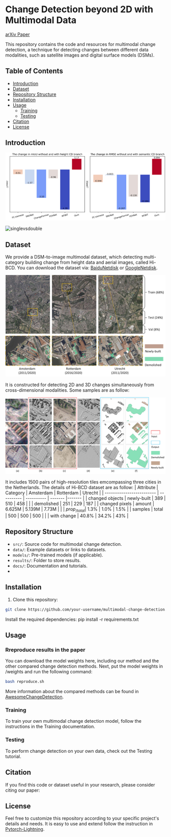 # Change Detection beyond 2D with Multimodal Data

[arXiv Paper](https://google.com)

This repository contains the code and resources for multimodal change detection, a technique for detecting changes between different data modalities, such as satellite images and digital surface models (DSMs). 

## Table of Contents
- [Introduction](#introduction)
- [Dataset](#dataset)
- [Repository Structure](#repository-structure)
- [Installation](#installation)
- [Usage](#usage)
  - [Training](#training)
  - [Testing](#testing)
- [Citation](#citation)
- [License](#license)

<a name="introduction"></a>
## Introduction

![compare](/utils/src/fig1_compare.jpg "compare")




![singlevsdouble](/utils/src/singlevsdouble.jpg "singlevsdouble")


<a name="dataset"></a>
## Dataset
We provide a DSM-to-image multimodal dataset, which detecting multi-category building change from height data and aerial images, called Hi-BCD. You can download the dataset via: [BaiduNetdisk](https://google.com) or [GoogleNetdisk](https://google.com).

![Data](/utils/src/data1.jpg "Data")

It is constructed for detecting 2D and 3D changes simultaneously from cross-dimensional modalities. Some samples are as follow:

 ![Data_sample](/utils/src/data_sample.jpg "Data_sample")

It includes 1500 pairs of high-resolution tiles emcompassing three cities in the Netherlands. The details of Hi-BCD dataset are as follow:
| Attribute                 | Category       | Amsterdam | Rotterdam | Utrecht |
| ------------------------- | ---------- | ---------- | ------- |------- |
|   changed objects         | newly-built    | 389        | 510        | 458     |
|                           | demolished     | 251        | 229        | 187     |
|   changed pixels          | amount         | 6.625M     | 5.139M     | 7.73M   |
|                           | $prop_{/total}$| 1.3%       | 1.0%       | 1.5%    |
|    samples                | total          | 500        | 500        | 500     |
|                           | with change    | 40.8%      | 34.2%      | 43%     |











<a name="repository-structure"></a>
## Repository Structure

- `src/`: Source code for multimodal change detection.
- `data/`: Example datasets or links to datasets.
- `models/`: Pre-trained models (if applicable).
- `results/`: Folder to store results.
- `docs/`: Documentation and tutorials.
- 
<a name="installation"></a>
## Installation

1. Clone this repository:

```bash
git clone https://github.com/your-username/multimodal-change-detection.git
```

Install the required dependencies:
pip install -r requirements.txt

## Usage
### Rreproduce results in the paper

You can download the model weights here, including our method and the other compared change detection methods. Next, put the model weights in /weights and run the following command:

```bash
bash reproduce.sh 
```

More information about the compared methods can be found in [AwesomeChangeDetection](https://google.com).

<a name="training"></a>
### Training
To train your own multimodal change detection model, follow the instructions in the Training documentation.

<a name="testing"></a>
### Testing
To perform change detection on your own data, check out the Testing tutorial.


<a name="citation"></a>
## Citation

If you find this code or dataset useful in your research, please consider citing our paper:

<a name="license"></a>
## License

Feel free to customize this repository according to your specific project's details and needs. It is easy to use and extend follow the instruction in [Pytorch-Lightning](https://lightning.ai/docs/pytorch/stable/).


